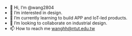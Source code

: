 - 👋 Hi, I’m @wang2804
- 👀 I’m interested in design.
- 🌱 I’m currently learning to build APP and IoT-led products. 
- 💞️ I’m looking to collaborate on industrial design.
- 📫 How to reach me wanghh@ntut.edu.tw

<!---
wang2804/wang2804 is a ✨ special ✨ repository because its `README.md` (this file) appears on your GitHub profile.
You can click the Preview link to take a look at your changes.
--->
